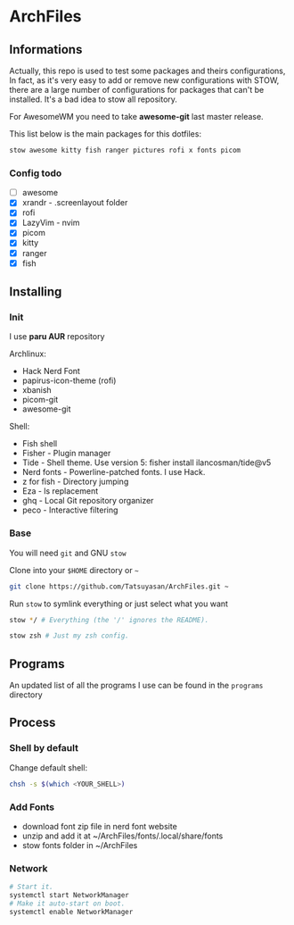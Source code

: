 # ArchFiles

## Informations

Actually, this repo is used to test some packages and theirs configurations,
In fact, as it's very easy to add or remove new configurations with STOW,
there are a large number of configurations for packages that can't be installed.
It's a bad idea to stow all repository.

For AwesomeWM you need to take **awesome-git** last master release.

This list below is the main packages for this dotfiles:

```bash
stow awesome kitty fish ranger pictures rofi x fonts picom
```

### Config todo

- [ ] awesome
- [x] xrandr - .screenlayout folder
- [x] rofi
- [x] LazyVim - nvim
- [x] picom
- [x] kitty
- [x] ranger
- [x] fish

## Installing

### Init

I use **paru AUR** repository

Archlinux:

- Hack Nerd Font
- papirus-icon-theme (rofi)
- xbanish
- picom-git
- awesome-git

Shell:

- Fish shell
- Fisher - Plugin manager
- Tide - Shell theme. Use version 5: fisher install ilancosman/tide@v5
- Nerd fonts - Powerline-patched fonts. I use Hack.
- z for fish - Directory jumping
- Eza - ls replacement
- ghq - Local Git repository organizer
- peco - Interactive filtering

### Base

You will need `git` and GNU `stow`

Clone into your `$HOME` directory or `~`

```bash
git clone https://github.com/Tatsuyasan/ArchFiles.git ~
```

Run `stow` to symlink everything or just select what you want

```bash
stow */ # Everything (the '/' ignores the README).
```

```bash
stow zsh # Just my zsh config.
```

## Programs

An updated list of all the programs I use can be found in the `programs` directory

## Process

### Shell by default

Change default shell:

```bash
chsh -s $(which <YOUR_SHELL>)
```

### Add Fonts

- download font zip file in nerd font website
- unzip and add it at ~/ArchFiles/fonts/.local/share/fonts
- stow fonts folder in ~/ArchFiles

### Network

```bash
# Start it.
systemctl start NetworkManager
# Make it auto-start on boot.
systemctl enable NetworkManager
```
